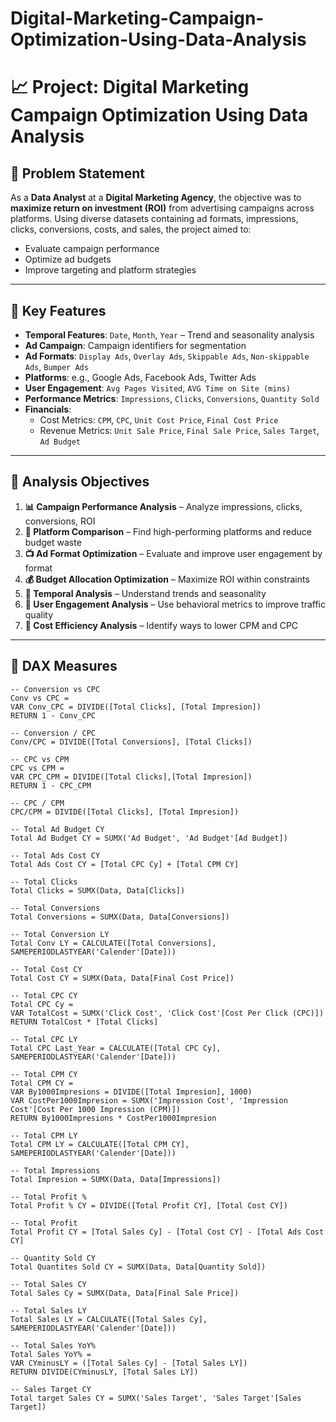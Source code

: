 # Digital-Marketing-Campaign-Optimization-Using-Data-Analysis
# 📈 Project: Digital Marketing Campaign Optimization Using Data Analysis

## 🧠 Problem Statement

As a **Data Analyst** at a **Digital Marketing Agency**, the objective was to **maximize return on investment (ROI)** from advertising campaigns across platforms. Using diverse datasets containing ad formats, impressions, clicks, conversions, costs, and sales, the project aimed to:

- Evaluate campaign performance
- Optimize ad budgets
- Improve targeting and platform strategies

---

## 🧩 Key Features

- **Temporal Features**: `Date`, `Month`, `Year` – Trend and seasonality analysis
- **Ad Campaign**: Campaign identifiers for segmentation
- **Ad Formats**: `Display Ads`, `Overlay Ads`, `Skippable Ads`, `Non-skippable Ads`, `Bumper Ads`
- **Platforms**: e.g., Google Ads, Facebook Ads, Twitter Ads
- **User Engagement**: `Avg Pages Visited`, `AVG Time on Site (mins)`
- **Performance Metrics**: `Impressions`, `Clicks`, `Conversions`, `Quantity Sold`
- **Financials**: 
  - Cost Metrics: `CPM`, `CPC`, `Unit Cost Price`, `Final Cost Price`
  - Revenue Metrics: `Unit Sale Price`, `Final Sale Price`, `Sales Target`, `Ad Budget`

---

## 🎯 Analysis Objectives

1. **📊 Campaign Performance Analysis** – Analyze impressions, clicks, conversions, ROI
2. **🔄 Platform Comparison** – Find high-performing platforms and reduce budget waste
3. **📺 Ad Format Optimization** – Evaluate and improve user engagement by format
4. **💰 Budget Allocation Optimization** – Maximize ROI within constraints
5. **📅 Temporal Analysis** – Understand trends and seasonality
6. **🧭 User Engagement Analysis** – Use behavioral metrics to improve traffic quality
7. **💸 Cost Efficiency Analysis** – Identify ways to lower CPM and CPC

---

## 🧮 DAX Measures

```DAX
-- Conversion vs CPC
Conv vs CPC = 
VAR Conv_CPC = DIVIDE([Total Clicks], [Total Impresion])
RETURN 1 - Conv_CPC

-- Conversion / CPC
Conv/CPC = DIVIDE([Total Conversions], [Total Clicks])

-- CPC vs CPM
CPC vs CPM = 
VAR CPC_CPM = DIVIDE([Total Clicks],[Total Impresion])
RETURN 1 - CPC_CPM

-- CPC / CPM
CPC/CPM = DIVIDE([Total Clicks], [Total Impresion])

-- Total Ad Budget CY
Total Ad Budget CY = SUMX('Ad Budget', 'Ad Budget'[Ad Budget])

-- Total Ads Cost CY
Total Ads Cost CY = [Total CPC Cy] + [Total CPM CY]

-- Total Clicks
Total Clicks = SUMX(Data, Data[Clicks])

-- Total Conversions
Total Conversions = SUMX(Data, Data[Conversions])

-- Total Conversion LY
Total Conv LY = CALCULATE([Total Conversions], SAMEPERIODLASTYEAR('Calender'[Date]))

-- Total Cost CY
Total Cost CY = SUMX(Data, Data[Final Cost Price])

-- Total CPC CY
Total CPC Cy = 
VAR TotalCost = SUMX('Click Cost', 'Click Cost'[Cost Per Click (CPC)])
RETURN TotalCost * [Total Clicks]

-- Total CPC LY
Total CPC Last_Year = CALCULATE([Total CPC Cy], SAMEPERIODLASTYEAR('Calender'[Date]))

-- Total CPM CY
Total CPM CY = 
VAR By1000Impresions = DIVIDE([Total Impresion], 1000)
VAR CostPer1000Impresion = SUMX('Impression Cost', 'Impression Cost'[Cost Per 1000 Impression (CPM)])
RETURN By1000Impresions * CostPer1000Impresion

-- Total CPM LY
Total CPM LY = CALCULATE([Total CPM CY], SAMEPERIODLASTYEAR('Calender'[Date]))

-- Total Impressions
Total Impresion = SUMX(Data, Data[Impressions])

-- Total Profit %
Total Profit % CY = DIVIDE([Total Profit CY], [Total Cost CY])

-- Total Profit
Total Profit CY = [Total Sales Cy] - [Total Cost CY] - [Total Ads Cost CY]

-- Quantity Sold CY
Total Quantites Sold CY = SUMX(Data, Data[Quantity Sold])

-- Total Sales CY
Total Sales Cy = SUMX(Data, Data[Final Sale Price])

-- Total Sales LY
Total Sales LY = CALCULATE([Total Sales Cy], SAMEPERIODLASTYEAR('Calender'[Date]))

-- Total Sales YoY%
Total Sales YoY% = 
VAR CYminusLY = ([Total Sales Cy] - [Total Sales LY])
RETURN DIVIDE(CYminusLY, [Total Sales LY])

-- Sales Target CY
Total target Sales CY = SUMX('Sales Target', 'Sales Target'[Sales Target])
